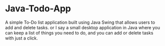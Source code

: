 # Java-Todo-App
A simple To-Do list application built using Java Swing that allows users to add and delete tasks. or I say  a small desktop application in Java where you can keep a list of things you need to do, and you can add or delete tasks with just a click.
